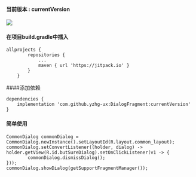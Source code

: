 


#### 当前版本 : currentVersion

[![](https://jitpack.io/v/yzhg0854/DialogFragment.svg)](https://jitpack.io/#yzhg0854/DialogFragment)

#### 在项目build.gradle中插入
```
allprojects {
		repositories {
			...
			maven { url 'https://jitpack.io' }
		}
	}
```

####添加依赖

```
dependencies {
	implementation 'com.github.yzhg-ux:DialogFragment:currentVersion'
}
```

#### 简单使用

```
CommonDialog commonDialog = CommonDialog.newInstance().setLayoutId(R.layout.common_layout);
commonDialog.setConvertListener((holder, dialog) -> holder.getView(R.id.butSureDialog).setOnClickListener(v1 -> {
        commonDialog.dismissDialog();
}));
commonDialog.showDialog(getSupportFragmentManager());
```
